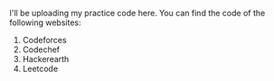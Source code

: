 I'll be uploading my practice code here. You can find the code of the following websites:

1. Codeforces
2. Codechef
3. Hackerearth
4. Leetcode
